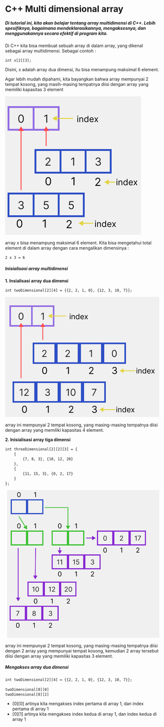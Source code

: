 # C++ Multi dimensional array
##### Di tutorial ini, kita akan belajar tentang array multidimensi di C++. Lebih spesifiknya, bagaimana mendeklarasikannya, mengaksesnya, dan menggunakannya secara efektif di program kita.

Di C++ kita bisa membuat sebuah array di dalam array, yang dikenal sebagai array multidimensi. Sebagai contoh :
```
int x[2][3];
```
Disini, x adalah array dua dimensi, itu bisa menampung maksimal 6 element.

Agar lebih mudah dipahami, kita bayangkan bahwa array mempunyai 2 tempat kosong, yang masih-masing tempatnya diisi dengan array yang memiliki kapasitas 3 element

![](./multi%20dimensi%20array.svg)

array x bisa menampung maksimal 6 element.
Kita bisa mengetahui total element di dalam array dengan cara mengalikan dimensinya :
```
2 x 3 = 6
```

##### Inisialisasi array multidimensi
**1. Insialisasi array dua dimensi**
```
int twoDimensional[2][4] = {{2, 2, 1, 0}, {12, 3, 10, 7}};
```
![](./2%20dimensi%20array.svg)

array ini mempunyai 2 tempat kosong, yang masing-masing tempatnya diisi dengan array yang memiliki kapasitas 4 element. 

**2. Inisialisasi array tiga dimensi**
```
int threeDimensional[2][2][3] = {
    {
        {7, 8, 3}, {10, 12, 20}
    }, 
    {
        {11, 15, 3}, {0, 2, 17}
    }
};
```
![](./3%20dimensi%20array.svg)

array ini mempunyai 2 tempat kosong, yang masing-masing tempatnya diisi dengan 2 array yang mempunyai tempat kosong, kemudian 2 array tersebut diisi dengan array yang memiliki kapasitas 3 element.

##### Mengakses array dua dimensi
```
int twoDimensional[2][4] = {{2, 2, 1, 0}, {12, 3, 10, 7}};

twoDimensional[0][0]
twoDimensional[0][2]
```
- [0][0] artinya kita mengakses index pertama di array 1, dan index pertama di array 1
- [0][1] artinya kita mengakses index kedua di array 1, dan index kedua di array 1
